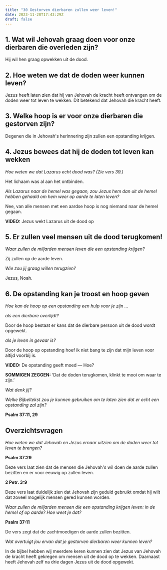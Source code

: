 ```yaml
---
title: "30 Gestorven dierbaren zullen weer leven!"
date: 2023-11-28T17:43:29Z
draft: false
---
```


## 1. Wat wil Jehovah graag doen voor onze dierbaren die overleden zijn?

Hij wil hen graag opwekken uit de dood.

## 2. Hoe weten we dat de doden weer kunnen leven?

Jezus heeft laten zien dat hij van Jehovah de kracht heeft ontvangen om de doden weer tot leven te wekken. Dit betekend dat Jehovah die kracht heeft.

## 3. Welke hoop is er voor onze dierbaren die gestorven zijn?

Degenen die in Jehovah's herinnering zijn zullen een opstanding krijgen.

## 4. Jezus bewees dat hij de doden tot leven kan wekken

_Hoe weten we dat Lazarus echt dood was? (Zie vers 39.)_

Het lichaam was al aan het ontbinden.

_Als Lazarus naar de hemel was gegaan, zou Jezus hem dan uit de hemel hebben gehaald om hem weer op aarde te laten leven?_

Nee, van alle mensen met een aardse hoop is nog niemand naar de hemel gegaan.

**VIDEO:** Jezus wekt Lazarus uit de dood op

## 5. Er zullen veel mensen uit de dood terugkomen!

_Waar zullen de miljarden mensen leven die een opstanding krijgen?_

Zij zullen op de aarde leven.

_Wie zou jij graag willen terugzien?_

Jezus, Noah.

## 6. De opstanding kan je troost en hoop geven

_Hoe kan de hoop op een opstanding een hulp voor je zijn ..._

_als een dierbare overlijdt?_

Door de hoop bestaat er kans dat de dierbare persoon uit de dood wordt opgewekt.

_als je leven in gevaar is?_

Door de hoop op opstanding hoef ik niet bang te zijn dat mijn leven voor altijd voorbij is.

**VIDEO:** De opstanding geeft moed — Hoe?

**SOMMIGEN ZEGGEN:** ‘Dat de doden terugkomen, klinkt te mooi om waar te zijn.’

_Wat denk jij?_

_Welke Bijbeltekst zou je kunnen gebruiken om te laten zien dat er echt een opstanding zal zijn?_

**Psalm 37:11, 29**

## Overzichtsvragen

_Hoe weten we dat Jehovah en Jezus ernaar uitzien om de doden weer tot leven te brengen?_

**Psalm 37:29**

Deze vers laat zien dat de mensen die Jehovah's wil doen de aarde zullen bezitten en er voor eeuwig op zullen leven.

**2 Petr. 3:9**

Deze vers laat duidelijk zien dat Jehovah zijn geduld gebruikt omdat hij wilt dat zoveel mogelijk mensen gered kunnen worden.

_Waar zullen de miljarden mensen die een opstanding krijgen leven: in de hemel of op aarde? Hoe weet je dat?_

**Psalm 37:11**

De vers zegt dat de zachtmoedigen de aarde zullen bezitten.

_Wat overtuigt jou ervan dat je gestorven dierbaren weer kunnen leven?_

In de bijbel hebben wij meerdere keren kunnen zien dat Jezus van Jehovah de kracht heeft gekregen om mensen uit
de dood op te wekken. Daarnaast heeft Jehovah zelf na drie dagen Jezus uit de dood opgewekt.
